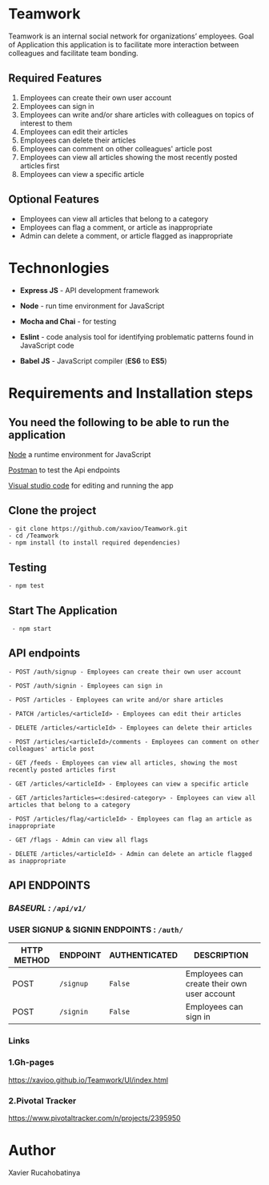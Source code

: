 # Teamwork

Teamwork is an internal social network for organizations’ employees.
Goal of Application this application is to facilitate more interaction between colleagues and facilitate team bonding.

## Required Features

1. Employees can create their own user account
2. Employees can sign in
3. Employees can write and/or share articles with colleagues on topics of interest to them
4. Employees can edit their articles
5. Employees can delete their articles
6. Employees can comment on other colleagues' article post
7. Employees can view all articles showing the most recently posted articles first
8. Employees can view a specific article

## Optional Features

- Employees can view all articles that belong to a category
- Employees can flag a comment, or article as inappropriate
- Admin can delete a comment, or article flagged as inappropriate


# **Technonlogies**

- **Express JS** - API development framework

- **Node** - run time environment for JavaScript
- **Mocha and Chai** - for testing
- **Eslint** - code analysis tool for identifying problematic patterns found in JavaScript code
- **Babel JS** - JavaScript compiler (**ES6** to **ES5**)

# **Requirements and Installation steps**

## **You need the following to be able to run the application**

[Node](https://nodejs.org/en/download/) a runtime environment for JavaScript

[Postman](https://www.getpostman.com/downloads/) to test the Api endpoints

[Visual studio code](https://code.visualstudio.com/download) for editing and running the app

## **Clone the project**

    - git clone https://github.com/xavioo/Teamwork.git
    - cd /Teamwork
    - npm install (to install required dependencies)
  
## **Testing**

    - npm test

## **Start The Application**

     - npm start


## **API endpoints**

`- POST /auth/signup - Employees can create their own user account`

`- POST /auth/signin - Employees can sign in`

`- POST /articles - Employees can write and/or share articles`

`- PATCH /articles/<articleId> - Employees can edit their articles`

`- DELETE /articles/<articleId> - Employees can delete their articles`

`- POST /articles/<articleId>/comments - Employees can comment on other colleagues' article post`

`- GET /feeds - Employees can view all articles, showing the most recently posted articles first`

`- GET /articles/<articleId> - Employees can view a specific article`

`- GET /articles?articles=<:desired-category> - Employees can view all articles that belong to a category`

`- POST /articles/flag/<articleId> - Employees can flag an article as inappropriate`

`- GET /flags - Admin can view all flags`

`- DELETE /articles/<articleId> - Admin can delete an article flagged as inappropriate`

## API ENDPOINTS
### *BASEURL : `/api/v1/`*

### USER SIGNUP & SIGNIN ENDPOINTS : `/auth/`

HTTP METHOD | ENDPOINT | AUTHENTICATED | DESCRIPTION
-----------|----------|--------------|------
POST | `/signup` | `False` | Employees can create their own user account
POST | `/signin` | `False` | Employees can sign in



### Links

### 1.Gh-pages

https://xavioo.github.io/Teamwork/UI/index.html


### 2.Pivotal Tracker

https://www.pivotaltracker.com/n/projects/2395950




# **Author**
Xavier Rucahobatinya




